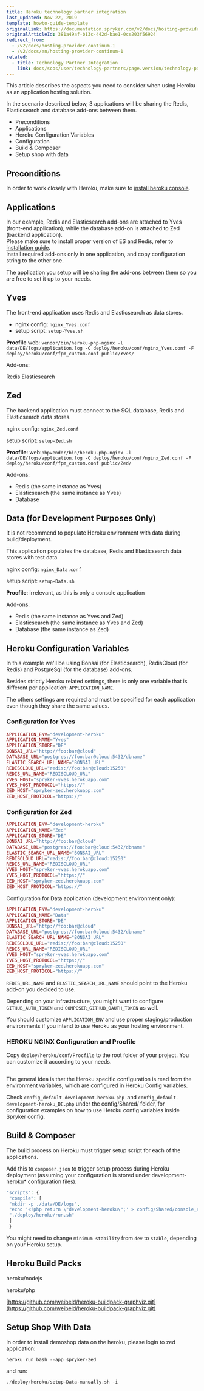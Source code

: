 ```yaml
---
title: Heroku technology partner integration
last_updated: Nov 22, 2019
template: howto-guide-template
originalLink: https://documentation.spryker.com/v2/docs/hosting-provider-continum-1
originalArticleId: 381a49af-b13c-442d-bae1-0ce203f56924
redirect_from:
  - /v2/docs/hosting-provider-continum-1
  - /v2/docs/en/hosting-provider-continum-1
related:
  - title: Technology Partner Integration
    link: docs/scos/user/technology-partners/page.version/technology-partner-integration.html
---
```


This article describes the aspects you need to consider when using Heroku as an application hosting solution.

In the scenario described below, 3 applications will be sharing the Redis, Elasticsearch and database add-ons between them.

* Preconditions
* Applications
* Heroku Configuration Variables
* Configuration
* Build & Composer
* Setup shop with data

## Preconditions

In order to work closely with Heroku, make sure to [install heroku console](https://devcenter.heroku.com/articles/heroku-cli).

## Applications

In our example, Redis and Elasticsearch add-ons are attached to Yves (front-end application), while the database add-on is attached to Zed (backend application).<br>
Please make sure to install proper version of ES and Redis, refer to [installation guide](/docs/scos/dev/setup/installing-spryker-with-vagrant/b2b-or-b2c-demo-shop-installation-mac-os-or-linux-with-development-virtual-machine.html).<br>
Install required add-ons only in one application, and copy configuration string to the other one.

The application you setup will be sharing the add-ons between them so you are free to set it up to your needs.

## Yves

The front-end application uses Redis and Elasticsearch as data stores.

* nginx config: `nginx_Yves.conf`
* setup script: `setup-Yves.sh`

<b>Procfile</b> web: `vendor/bin/heroku-php-nginx -l data/DE/logs/application.log -C deploy/heroku/conf/nginx_Yves.conf -F deploy/heroku/conf/fpm_custom.conf public/Yves/`

Add-ons:

Redis
    Elasticsearch

## Zed

The backend application must connect to the SQL database, Redis and Elasticsearch data stores.

nginx config: `nginx_Zed.conf`

setup script: `setup-Zed.sh`

<b>Procfile</b>: web:`phpvendor/bin/heroku-php-nginx -l data/DE/logs/application.log -C deploy/heroku/conf/nginx_Zed.conf -F deploy/heroku/conf/fpm_custom.conf public/Zed/`

Add-ons:

* Redis (the same instance as Yves)
* Elasticsearch (the same instance as Yves)
* Database

## Data (for Development Purposes Only)

It is not recommend to populate Heroku environment with data during build/deployment.

This application populates the database, Redis and Elasticsearch data stores with test data.

nginx config: `nginx_Data.conf`

setup script: `setup-Data.sh`

<b>Procfile</b>: irrelevant, as this is only a console application

Add-ons:

* Redis (the same instance as Yves and Zed)
* Elasticsearch (the same instance as Yves and Zed)
* Database (the same instance as Zed)

## Heroku Configuration Variables

In this example we'll be using Bonsai (for Elasticsearch), RedisCloud (for Redis) and PostgreSql (for the database) add-ons.

Besides strictly Heroku related settings, there is only one variable that is different per application: `APPLICATION_NAME`.

The others settings are required and must be specified for each application even though they share the same values.

### Configuration for Yves
```php
APPLICATION_ENV="development-heroku"
APPLICATION_NAME="Yves"
APPLICATION_STORE="DE"
BONSAI_URL="http://foo:bar@cloud"
DATABASE_URL="postgres://foo:bar@cloud:5432/dbname"
ELASTIC_SEARCH_URL_NAME="BONSAI_URL"
REDISCLOUD_URL="redis://foo:bar@cloud:15250"
REDIS_URL_NAME="REDISCLOUD_URL"
YVES_HOST="spryker-yves.herokuapp.com"
YVES_HOST_PROTOCOL="https://"
ZED_HOST="spryker-zed.herokuapp.com"
ZED_HOST_PROTOCOL="https://"
```

### Configuration for Zed
```php
APPLICATION_ENV="development-heroku"
APPLICATION_NAME="Zed"
APPLICATION_STORE="DE"
BONSAI_URL="http://foo:bar@cloud"
DATABASE_URL="postgres://foo:bar@cloud:5432/dbname"
ELASTIC_SEARCH_URL_NAME="BONSAI_URL"
REDISCLOUD_URL="redis://foo:bar@cloud:15250"
REDIS_URL_NAME="REDISCLOUD_URL"
YVES_HOST="spryker-yves.herokuapp.com"
YVES_HOST_PROTOCOL="https://"
ZED_HOST="spryker-zed.herokuapp.com"
ZED_HOST_PROTOCOL="https://"
```
Configuration for Data application (development environment only):
```php
APPLICATION_ENV="development-heroku"
APPLICATION_NAME="Data"
APPLICATION_STORE="DE"
BONSAI_URL="http://foo:bar@cloud"
DATABASE_URL="postgres://foo:bar@cloud:5432/dbname"
ELASTIC_SEARCH_URL_NAME="BONSAI_URL"
REDISCLOUD_URL="redis://foo:bar@cloud:15250"
REDIS_URL_NAME="REDISCLOUD_URL"
YVES_HOST="spryker-yves.herokuapp.com"
YVES_HOST_PROTOCOL="https://"
ZED_HOST="spryker-zed.herokuapp.com"
ZED_HOST_PROTOCOL="https://"
```
`REDIS_URL_NAME` and `ELASTIC_SEARCH_URL_NAME` should point to the Heroku add-on you decided to use.

Depending on your infrastructure, you might want to configure `GITHUB_AUTH_TOKEN` and `COMPOSER_GITHUB_OAUTH_TOKEN` as well.

 You should customize `APPLICATION_ENV` and use proper staging/production environments if you intend to use Heroku as your hosting environment.

### HEROKU NGINX Configuration and Procfile

Copy `deploy/heroku/conf/Procfile` to the root folder of your project. You can customize it according to your needs.

##

The general idea is that the Heroku specific configuration is read from the environment variables, which are configured in Heroku Config variables.

Check `config_default-development-heroku.php `and `config_default-development-heroku_DE.php` under the config/Shared/ folder, for configuration examples on how to use Heroku config variables inside Spryker config.

## Build & Composer

The build process on Heroku must trigger setup script for each of the applications.

 Add this to `composer.json` to trigger setup process during Heroku deployment (assuming your configuration is stored under development-heroku* configuration files).

```php
"scripts": {
 "compile": [
 "mkdir -p ./data/DE/logs",
 "echo '<?php return \"development-heroku\";' > config/Shared/console_env_local.php",
 "./deploy/heroku/run.sh"
 ]
 }
 ```

You might need to change `minimum-stability` from `dev` to `stable`, depending on your Heroku setup.

## Heroku Build Packs

heroku/nodejs

heroku/php

[https://github.com/weibeld/heroku-buildpack-graphviz.git](https://github.com/weibeld/heroku-buildpack-graphviz.git)

## Setup Shop With Data

In order to install demoshop data on the heroku, please login to zed application:
```php
heroku run bash --app spryker-zed
```

and run:
```php
./deploy/heroku/setup-Data-manually.sh -i
```
